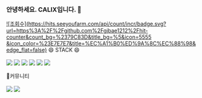 ### 안녕하세요. CALIX입니다. 👋

<!--
**wikwanggy/wikwanggy** is a ✨ _special_ ✨ repository because its `README.md` (this file) appears on your GitHub profile.

Here are some ideas to get you started:

- 🔭 I’m currently working on ...
- 🌱 I’m currently learning ...
- 👯 I’m looking to collaborate on ...
- 🤔 I’m looking for help with ...
- 💬 Ask me about ...
- 📫 How to reach me: ...
- 😄 Pronouns: ...
- ⚡ Fun fact: ...
-->
[![조회수](https://hits.seeyoufarm.com/api/count/incr/badge.svg?url=https%3A%2F%2Fgithub.com%2Fgjbae1212%2Fhit-counter&count_bg=%2379C83D&title_bg=%5&icon=5555 &icon_color=%23E7E7E7&title=%EC%A1%B0%ED%9A%8C%EC%88%98&edge_flat=false)](https://hits.seeyoufarm.com)
😄 STACK 😄 <br><br>
<img src="https://img.shields.io/badge/html5-E34F26?style=for-the-badge&logo=html5&logoColor=white"> <img src="https://img.shields.io/badge/css-1572B6?style=for-the-badge&logo=css&logoColor=white"> <img src="https://img.shields.io/badge/javascript-F7DF1E?style=for-the-badge&logo=javascript&logoColor=white"> <img src="https://img.shields.io/badge/jquery-0769AD?style=for-the-badge&logo=jquery&logoColor=white"> <img src="https://img.shields.io/badge/spring-6DB33f?style=for-the-badge&logo=spring&logoColor=white"> <img src="https://img.shields.io/badge/github-181717?style=for-the-badge&logo=github&logoColor=white"> 

💬커뮤니티 <br><br>
<img src="https://img.shields.io/badge/kakaotalk-FFCD00?style=for-the-badge&logo=kakaotalk&logoColor=white"> <img src="https://img.shields.io/badge/instagram-E4405F?style=for-the-badge&logo=instagram&logoColor=white">
